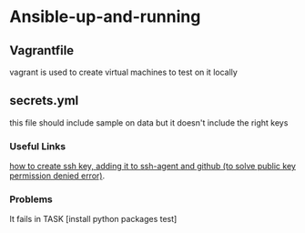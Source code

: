 # Ansible-up-and-running

## Vagrantfile
vagrant is used to create virtual machines to test on it locally

## secrets.yml
this file should include sample on data but it doesn't include the right keys

### Useful Links
[how to create ssh key, adding it to ssh-agent and github (to solve public key permission denied error)](https://docs.github.com/en/github/authenticating-to-github/generating-a-new-ssh-key-and-adding-it-to-the-ssh-agent#generating-a-new-ssh-key).

### Problems
It fails in TASK [install python packages test]

